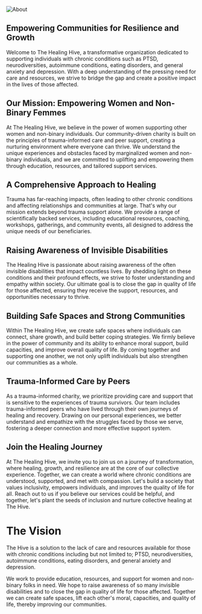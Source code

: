 ![About](/img/about-image.webp)

## Empowering Communities for Resilience and Growth

Welcome to The Healing Hive, a transformative organization dedicated to supporting individuals with chronic conditions such as PTSD, neurodiversities, autoimmune conditions, eating disorders, and general anxiety and depression. With a deep understanding of the pressing need for care and resources, we strive to bridge the gap and create a positive impact in the lives of those affected.

## Our Mission: Empowering Women and Non-Binary Femmes

At The Healing Hive, we believe in the power of women supporting other women and non-binary individuals. Our community-driven charity is built on the principles of trauma-informed care and peer support, creating a nurturing environment where everyone can thrive. We understand the unique experiences and obstacles faced by marginalized women and non-binary individuals, and we are committed to uplifting and empowering them through education, resources, and tailored support services.

## A Comprehensive Approach to Healing

Trauma has far-reaching impacts, often leading to other chronic conditions and affecting relationships and communities at large. That's why our mission extends beyond trauma support alone. We provide a range of scientifically backed services, including educational resources, coaching, workshops, gatherings, and community events, all designed to address the unique needs of our beneficiaries.
​

## Raising Awareness of Invisible Disabilities

The Healing Hive is passionate about raising awareness of the often invisible disabilities that impact countless lives. By shedding light on these conditions and their profound effects, we strive to foster understanding and empathy within society. Our ultimate goal is to close the gap in quality of life for those affected, ensuring they receive the support, resources, and opportunities necessary to thrive.
​

## Building Safe Spaces and Strong Communities

Within The Healing Hive, we create safe spaces where individuals can connect, share growth, and build better coping strategies. We firmly believe in the power of community and its ability to enhance moral support, build capacities, and improve overall quality of life. By coming together and supporting one another, we not only uplift individuals but also strengthen our communities as a whole.
​

## Trauma-Informed Care by Peers

As a trauma-informed charity, we prioritize providing care and support that is sensitive to the experiences of trauma survivors. Our team includes trauma-informed peers who have lived through their own journeys of healing and recovery. Drawing on our personal experiences, we better understand and empathize with the struggles faced by those we serve, fostering a deeper connection and more effective support system.
​

## Join the Healing Journey

At The Healing Hive, we invite you to join us on a journey of transformation, where healing, growth, and resilience are at the core of our collective experience. Together, we can create a world where chronic conditions are understood, supported, and met with compassion. Let's build a society that values inclusivity, empowers individuals, and improves the quality of life for all.
Reach out to us if you believe our services could be helpful, and together, let's plant the seeds of inclusion and nurture collective healing at The Hive.

# The Vision

The Hive is a solution to the lack of care and resources available for those with chronic conditions including but not limited to; PTSD, neurodiversities, autoimmune conditions, eating disorders, and general anxiety and depression.

We work to provide education, resources, and support for women and non-binary folks in need.
We hope to raise awareness of so many invisible disabilities and to close the gap in quality of life for those affected. Together we can create safe spaces, lift each other's moral, capacities, and quality of life, thereby improving our communities.
